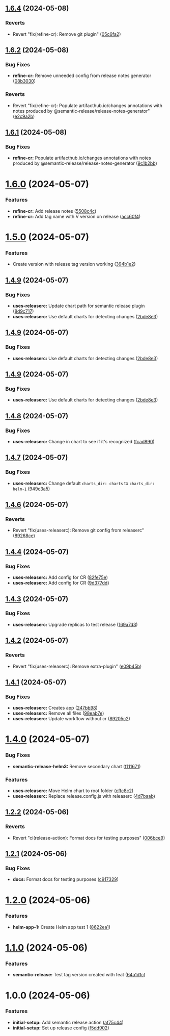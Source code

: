 ## [1.6.4](https://github.com/Piwero/sandbox-github-actions/compare/v1.6.3...v1.6.4) (2024-05-08)


### Reverts

* Revert "fix(refine-cr): Remove git plugin" ([05c6fa2](https://github.com/Piwero/sandbox-github-actions/commit/05c6fa2987a156d32e6c994abde90a2ca27859e2))

## [1.6.2](https://github.com/Piwero/sandbox-github-actions/compare/v1.6.1...v1.6.2) (2024-05-08)


### Bug Fixes

* **refine-cr:** Remove unneeded config from release notes generator ([08b3030](https://github.com/Piwero/sandbox-github-actions/commit/08b30309fb11da7d8b13bd090936c8878c92ad2a))


### Reverts

* Revert "fix(refine-cr): Populate artifacthub.io/changes annotations with notes produced by @semantic-release/release-notes-generator" ([e2c9a2b](https://github.com/Piwero/sandbox-github-actions/commit/e2c9a2b07c2d79b617f9f5fe8a198e72255dfa22))

## [1.6.1](https://github.com/Piwero/sandbox-github-actions/compare/v1.6.0...v1.6.1) (2024-05-08)


### Bug Fixes

* **refine-cr:** Populate artifacthub.io/changes annotations with notes produced by @semantic-release/release-notes-generator ([9c1b2bb](https://github.com/Piwero/sandbox-github-actions/commit/9c1b2bbde1c9b1176bc1e6850973168496517c74))

# [1.6.0](https://github.com/Piwero/sandbox-github-actions/compare/v1.5.0...v1.6.0) (2024-05-07)


### Features

* **refine-cr:** Add release notes ([5508c4c](https://github.com/Piwero/sandbox-github-actions/commit/5508c4c1b21fd49c2e9c7e0dac3ff0d0d9cda343))
* **refine-cr:** Add tag name with V version on release ([acc60f4](https://github.com/Piwero/sandbox-github-actions/commit/acc60f4ec9d8b4152253b4da0eeb0305f7bf9c14))

# [1.5.0](https://github.com/Piwero/sandbox-github-actions/compare/v1.4.9...v1.5.0) (2024-05-07)


### Features

* Create version with release tag version working ([394b1e2](https://github.com/Piwero/sandbox-github-actions/commit/394b1e2056d8c58d27313c45ed718d0ffc0d013b))

## [1.4.9](https://github.com/Piwero/sandbox-github-actions/compare/v1.4.8...v1.4.9) (2024-05-07)


### Bug Fixes

* **uses-releaserc:** Update chart path for semantic release plugin ([8d9c717](https://github.com/Piwero/sandbox-github-actions/commit/8d9c71793a01b279e4c2d73171d6d82c712e954f))
* **uses-releaserc:** Use default charts for detecting changes ([2bde8e3](https://github.com/Piwero/sandbox-github-actions/commit/2bde8e3170607c51e6f3b6c7b08485d5b2120ce6))

## [1.4.9](https://github.com/Piwero/sandbox-github-actions/compare/v1.4.8...v1.4.9) (2024-05-07)


### Bug Fixes

* **uses-releaserc:** Use default charts for detecting changes ([2bde8e3](https://github.com/Piwero/sandbox-github-actions/commit/2bde8e3170607c51e6f3b6c7b08485d5b2120ce6))

## [1.4.9](https://github.com/Piwero/sandbox-github-actions/compare/v1.4.8...v1.4.9) (2024-05-07)


### Bug Fixes

* **uses-releaserc:** Use default charts for detecting changes ([2bde8e3](https://github.com/Piwero/sandbox-github-actions/commit/2bde8e3170607c51e6f3b6c7b08485d5b2120ce6))

## [1.4.8](https://github.com/Piwero/sandbox-github-actions/compare/v1.4.7...v1.4.8) (2024-05-07)


### Bug Fixes

* **uses-releaserc:** Change in chart to see if it's recognized ([fcad890](https://github.com/Piwero/sandbox-github-actions/commit/fcad890ee92bcaf8137f9491626adee1cec7ef15))

## [1.4.7](https://github.com/Piwero/sandbox-github-actions/compare/v1.4.6...v1.4.7) (2024-05-07)


### Bug Fixes

* **uses-releaserc:** Change default `charts_dir: charts` to `charts_dir: helm-1` ([949c3a5](https://github.com/Piwero/sandbox-github-actions/commit/949c3a5e6bfb5d73e54b10486b57d3038713807c))

## [1.4.6](https://github.com/Piwero/sandbox-github-actions/compare/v1.4.5...v1.4.6) (2024-05-07)


### Reverts

* Revert "fix(uses-releaserc): Remove git config from releaserc" ([89268ce](https://github.com/Piwero/sandbox-github-actions/commit/89268cea7da6e6ad9b8ec7438db90cc96a0b2773))

## [1.4.4](https://github.com/Piwero/sandbox-github-actions/compare/v1.4.3...v1.4.4) (2024-05-07)


### Bug Fixes

* **uses-releaserc:** Add config for CR ([82fe75e](https://github.com/Piwero/sandbox-github-actions/commit/82fe75e8b0a36829b9f1743710dc7ffd516e8f2f))
* **uses-releaserc:** Add config for CR ([9d377dd](https://github.com/Piwero/sandbox-github-actions/commit/9d377dda35971ed76831450e10074e87ca1ce38b))

## [1.4.3](https://github.com/Piwero/sandbox-github-actions/compare/v1.4.2...v1.4.3) (2024-05-07)


### Bug Fixes

* **uses-releaserc:** Upgrade replicas to test release ([169a7d3](https://github.com/Piwero/sandbox-github-actions/commit/169a7d3d70bbecf6834cac93408c8a1db529c274))

## [1.4.2](https://github.com/Piwero/sandbox-github-actions/compare/v1.4.1...v1.4.2) (2024-05-07)


### Reverts

* Revert "fix(uses-releaserc): Remove extra-plugin" ([e09b45b](https://github.com/Piwero/sandbox-github-actions/commit/e09b45b1f85626bee2d5339afcec6f81f7826ec7))

## [1.4.1](https://github.com/Piwero/sandbox-github-actions/compare/v1.4.0...v1.4.1) (2024-05-07)


### Bug Fixes

* **uses-releaserc:** Creates app ([247bb98](https://github.com/Piwero/sandbox-github-actions/commit/247bb98440b2ee551e6e82bb16f9b7204cf643b2))
* **uses-releaserc:** Remove all files ([98eab7e](https://github.com/Piwero/sandbox-github-actions/commit/98eab7eccec1b5269c89626a99e78d8559bcc877))
* **uses-releaserc:** Update workflow without cr ([89205c2](https://github.com/Piwero/sandbox-github-actions/commit/89205c22b5e5c0a780893524227587b9a9d6f708))

# [1.4.0](https://github.com/Piwero/sandbox-github-actions/compare/v1.3.5...v1.4.0) (2024-05-07)


### Bug Fixes

* **semantic-release-helm3:** Remove secondary chart ([f111671](https://github.com/Piwero/sandbox-github-actions/commit/f1116713803e736f0e632fcc1a6b9d5af4f36dbd))


### Features

* **uses-releaserc:** Move Helm chart to root folder ([cffc8c2](https://github.com/Piwero/sandbox-github-actions/commit/cffc8c2148581ebe0d8a3f3f31c8a54cb2d8c36d))
* **uses-releaserc:** Replace release.config.js with releaserc ([4d7baab](https://github.com/Piwero/sandbox-github-actions/commit/4d7baab3a07df96223ad29469dffbcfb1c28272b))

## [1.2.2](https://github.com/Piwero/sandbox-github-actions/compare/v1.2.1...v1.2.2) (2024-05-06)


### Reverts

* Revert "ci(release-action): Format docs for testing purposes" ([006bce9](https://github.com/Piwero/sandbox-github-actions/commit/006bce9030d099d4fe7b9bcbefe0a3be1965e012))

## [1.2.1](https://github.com/Piwero/sandbox-github-actions/compare/v1.2.0...v1.2.1) (2024-05-06)


### Bug Fixes

* **docs:** Format docs for testing purposes ([c917329](https://github.com/Piwero/sandbox-github-actions/commit/c917329b232125556396e1614c19c2b8168a93cc))

# [1.2.0](https://github.com/Piwero/sandbox-github-actions/compare/v1.1.0...v1.2.0) (2024-05-06)


### Features

* **helm-app-1:** Create Helm app test 1 ([8622ea1](https://github.com/Piwero/sandbox-github-actions/commit/8622ea161e7f405fcb4694a0af364793485eaedf))

# [1.1.0](https://github.com/Piwero/sandbox-github-actions/compare/v1.0.0...v1.1.0) (2024-05-06)


### Features

* **semantic-release:** Test tag version created with feat ([64a1d1c](https://github.com/Piwero/sandbox-github-actions/commit/64a1d1c066cfa6b86f91fb3fed90fce2cc40e43c))

# 1.0.0 (2024-05-06)


### Features

* **initial-setup:** Add semantic release action ([af75c44](https://github.com/Piwero/sandbox-github-actions/commit/af75c44559c383ef4baf4beaabf84127efe322bb))
* **initial-setup:** Set up release config ([f5dd902](https://github.com/Piwero/sandbox-github-actions/commit/f5dd902c21f813a58a899b2eb752d77ec847c303))
